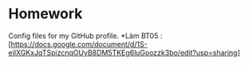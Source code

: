 # Homework
Config files for my GitHub profile.
*Làm BT05 : [https://docs.google.com/document/d/1S-ejIXGKxJqTSpizcnqOUyB8DM5TKEg6luGoozzk3bo/edit?usp=sharing]
